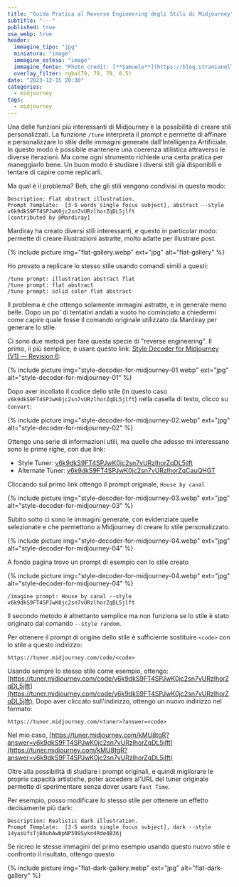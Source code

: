 ```yaml
---
title: "Guida Pratica al Reverse Engineering degli Stili di Midjourney"
subtitle: "---"
published: true
usa_webp: true
header:
  immagine_tipo: "jpg"
  miniatura: "image"
  immagine_estesa: "image"
  immagine_fonte: "Photo credit: [**Samuele**](https://blog.stranianelli.com/)"
  overlay_filter: rgba(79, 79, 79, 0.5)
date: "2023-12-15 20:30"
categories:
  - midjourney
tags:
  - midjourney
---
```


Una delle funzioni più interessanti di Midjourney è la possibilità di creare stili personalizzati. La funzione `/tune` interpreta il prompt e permette di affinare e personalizzare lo stile delle immagini generate dall'Intelligenza Artificiale. In questo modo è possibile mantenere una coerenza stilistica attraverso le diverse iterazioni. Ma come ogni strumento richiede una certa pratica per maneggiarlo bene. Un buon modo è studiare i diversi stili già disponibili e tentare di capire come replicarli.

Ma qual è il problema? Beh, che gli stili vengono condivisi in questo modo:

```text
Description: Flat abstract illustration.
Prompt Template:  [3-5 words single focus subject], abstract --style v6k9dkS9FT4SPJwK0jc2sn7vURzlhorZqDL5jlft
[contributed by @Mardiray]
```

Mardiray ha creato diversi stili interessanti, e questo in particolar modo: permette di creare illustrazioni astratte, molto adatte per illustrare post.

{% include picture img="flat-gallery.webp" ext="jpg" alt="flat-gallery" %}

Ho provato a replicare lo stesso stile usando comandi simili a questi:

```text
/tune prompt: illustration abstract flat
/tune prompt: flat abstract
/tune prompt: solid color flat abstract
```

Il problema è che ottengo solamente immagini astratte, e in generale meno belle. Dopo un po' di tentativi andati a vuoto ho cominciato a chiedermi come capire quale fosse il comando originale utilizzato da Mardiray per generare lo stile.

Ci sono due metodi per fare questa specie di "reverse engineering". Il primo, il più semplice, è usare questo link: [Style Decoder for Midjourney (V1) — Revision 6](https://cdn.kaetemi.be/dl/mj/style_dec_r6.html):

{% include picture img="style-decoder-for-midjourney-01.webp" ext="jpg" alt="style-decoder-for-midjourney-01" %}

Dopo aver incollato il codice dello stile (in questo caso `v6k9dkS9FT4SPJwK0jc2sn7vURzlhorZqDL5jlft`) nella casella di testo, clicco su `Convert`:

{% include picture img="style-decoder-for-midjourney-02.webp" ext="jpg" alt="style-decoder-for-midjourney-02" %}

Ottengo una serie di informazioni utili, ma quelle che adesso mi interessano sono le prime righe, con due link:

- Style Tuner: [v6k9dkS9FT4SPJwK0jc2sn7vURzlhorZqDL5jlft](https://tuner.midjourney.com/code/v6k9dkS9FT4SPJwK0jc2sn7vURzlhorZqDL5jlft)
- Alternate Tuner: [v6k9dkS9FT4SPJwK0jc2sn7vURzlhorZqCauQHGT](https://tuner.midjourney.com/code/v6k9dkS9FT4SPJwK0jc2sn7vURzlhorZqCauQHGT)

Cliccando sul primo link ottengo il prompt originale, `House by canal`

{% include picture img="style-decoder-for-midjourney-03.webp" ext="jpg" alt="style-decoder-for-midjourney-03" %}

Subito sotto ci sono le immagini generate, con evidenziate quelle selezionate e che permettono a Midjourney di creare lo stile personalizzato.

{% include picture img="style-decoder-for-midjourney-04.webp" ext="jpg" alt="style-decoder-for-midjourney-04" %}

A fondo pagina trovo un prompt di esempio con lo stile creato

{% include picture img="style-decoder-for-midjourney-04.webp" ext="jpg" alt="style-decoder-for-midjourney-04" %}

```text
/imagine prompt: House by canal --style v6k9dkS9FT4SPJwK0jc2sn7vURzlhorZqDL5jlft
```

Il secondo metodo è altrettanto semplice ma non funziona se lo stile è stato originato dal comando `--style random`.

Per ottenere il prompt di origine dello stile è sufficiente sostituire `<code>` con lo stile a questo indirizzo:

```text
https://tuner.midjourney.com/code/<code>
```

Usando sempre lo stesso stile come esempio, ottengo: [https://tuner.midjourney.com/code/v6k9dkS9FT4SPJwK0jc2sn7vURzlhorZqDL5jlft](https://tuner.midjourney.com/code/v6k9dkS9FT4SPJwK0jc2sn7vURzlhorZqDL5jlft). Dopo aver cliccato sull'indirizzo, ottengo un nuovo indirizzo nel formato:

```text
https://tuner.midjourney.com/<tuner>?answer=<code>
```

Nel mio caso, [https://tuner.midjourney.com/kMU8tgR?answer=v6k9dkS9FT4SPJwK0jc2sn7vURzlhorZqDL5jlft](https://tuner.midjourney.com/kMU8tgR?answer=v6k9dkS9FT4SPJwK0jc2sn7vURzlhorZqDL5jlft)

Oltre alla possibilità di studiare i prompt originali, e quindi migliorare le proprie capacità artistiche, poter accedere al'URL del tuner originale permette di sperimentare senza dover usare `Fast Time`.

Per esempio, posso modificare lo stesso stile per ottenere un effetto decisamente più dark:

```
Description: Realistic dark illustration.
Prompt Template:  [3-5 words single focus subject], dark --style 14yasUfsTj8AuhAwbpNP599Sykn4Rde4B36j
```

Se ricreo le stesse immagini del primo esempio usando questo nuovo stile e confronto il risultato, ottengo questo

{% include picture img="flat-dark-gallery.webp" ext="jpg" alt="flat-dark-gallery" %}

